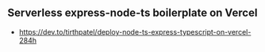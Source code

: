 ## Serverless express-node-ts boilerplate on Vercel

* https://dev.to/tirthpatel/deploy-node-ts-express-typescript-on-vercel-284h
